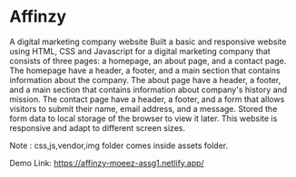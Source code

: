 # Affinzy
A digital marketing company website 
Built a basic and responsive website using HTML, CSS and Javascript for a digital marketing company that consists of three pages: a homepage, an about page, and a contact page. The homepage  have a header, a footer, and a main section that contains information about the company. The about page  have a header, a footer, and a main section that contains information about  company's history and mission. The contact page  have a header, a footer, and a form that allows visitors to submit their name, email address, and a message. Stored the form data to local storage of the browser to view it later. This website is responsive and adapt to different screen sizes.

Note : css,js,vendor,img folder comes inside assets folder.

Demo Link: https://affinzy-moeez-assg1.netlify.app/



